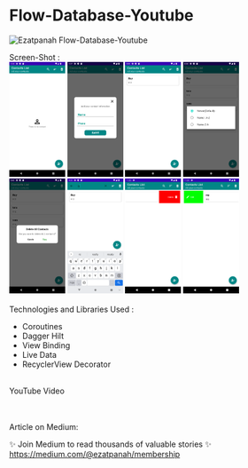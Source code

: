 # Flow-Database-Youtube

<img alt="Ezatpanah  Flow-Database-Youtube" src="https://emojipedia-us.s3.amazonaws.com/content/2020/04/05/yt.png" width="3%"></a>

Screen-Shot :
<br>
<img alt="Ezatpanah GithubClient-MVP" src="screenshot/1.png" width="20%">
<img alt="Ezatpanah GithubClient-MVP" src="screenshot/2.png" width="20%">
<img alt="Ezatpanah GithubClient-MVP" src="screenshot/3.png" width="20%">
<img alt="Ezatpanah GithubClient-MVP" src="screenshot/4.png" width="20%">
<img alt="Ezatpanah GithubClient-MVP" src="screenshot/5.png" width="20%">
<img alt="Ezatpanah GithubClient-MVP" src="screenshot/6.png" width="20%">
<img alt="Ezatpanah GithubClient-MVP" src="screenshot/Screenshot_1673083989.png" width="20%">
<img alt="Ezatpanah GithubClient-MVP" src="screenshot/Screenshot_1673083996.png" width="20%">
<br>
<br>
Technologies and Libraries Used :
* Coroutines
* Dagger Hilt
* View Binding
* Live Data
* RecyclerView Decorator

<br>
YouTube Video 
<br> 
<br>  
<br>



Article on Medium:
<br>



✨ Join Medium to read thousands of valuable stories ✨
<br>
https://medium.com/@ezatpanah/membership

